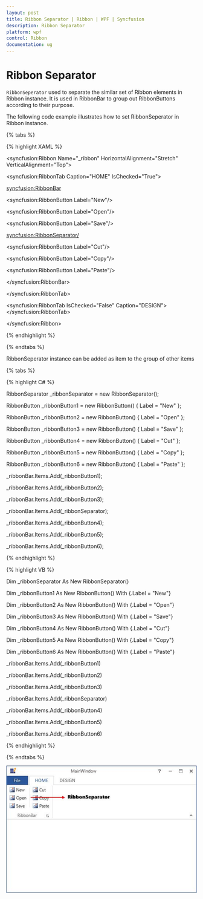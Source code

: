 ```yaml
---
layout: post
title: Ribbon Separator | Ribbon | WPF | Syncfusion
description: Ribbon Separator	
platform: wpf
control: Ribbon
documentation: ug
---
```

# Ribbon Separator	

`RibbonSeperator` used to separate the similar set of Ribbon elements in Ribbon instance. It is used in RibbonBar to group out RibbonButtons according to their purpose. 

The following code example illustrates how to set RibbonSeperator in Ribbon instance.

{% tabs %}

{% highlight XAML %}

<syncfusion:Ribbon Name="_ribbon" HorizontalAlignment="Stretch" VerticalAlignment="Top">

<syncfusion:RibbonTab Caption="HOME" IsChecked="True">

<syncfusion:RibbonBar>

<syncfusion:RibbonButton Label="New"/>

<syncfusion:RibbonButton Label="Open"/>

<syncfusion:RibbonButton Label="Save"/>

<syncfusion:RibbonSeparator/>

<syncfusion:RibbonButton Label="Cut"/>

<syncfusion:RibbonButton Label="Copy"/>

<syncfusion:RibbonButton Label="Paste"/>

</syncfusion:RibbonBar>

</syncfusion:RibbonTab>

<syncfusion:RibbonTab IsChecked="False" Caption="DESIGN"></syncfusion:RibbonTab>

</syncfusion:Ribbon>     

{% endhighlight %}

{% endtabs %}

RibbonSeperator instance can be added as item to the group of other items

{% tabs %}

{% highlight C# %}

RibbonSeparator _ribbonSeparator = new RibbonSeparator();

RibbonButton _ribbonButton1 = new RibbonButton() { Label = "New" };

RibbonButton _ribbonButton2 = new RibbonButton() { Label = "Open" };

RibbonButton _ribbonButton3 = new RibbonButton() { Label = "Save" };

RibbonButton _ribbonButton4 = new RibbonButton() { Label = "Cut" };

RibbonButton _ribbonButton5 = new RibbonButton() { Label = "Copy" };

RibbonButton _ribbonButton6 = new RibbonButton() { Label = "Paste" };

_ribbonBar.Items.Add(_ribbonButton1);

_ribbonBar.Items.Add(_ribbonButton2);

_ribbonBar.Items.Add(_ribbonButton3);

_ribbonBar.Items.Add(_ribbonSeparator);

_ribbonBar.Items.Add(_ribbonButton4);

_ribbonBar.Items.Add(_ribbonButton5);

_ribbonBar.Items.Add(_ribbonButton6);

{% endhighlight %}

{% highlight VB %}

Dim _ribbonSeparator As New RibbonSeparator()

Dim _ribbonButton1 As New RibbonButton() With {.Label = "New"}

Dim _ribbonButton2 As New RibbonButton() With {.Label = "Open"}

Dim _ribbonButton3 As New RibbonButton() With {.Label = "Save"}

Dim _ribbonButton4 As New RibbonButton() With {.Label = "Cut"}

Dim _ribbonButton5 As New RibbonButton() With {.Label = "Copy"}

Dim _ribbonButton6 As New RibbonButton() With {.Label = "Paste"}

_ribbonBar.Items.Add(_ribbonButton1)

_ribbonBar.Items.Add(_ribbonButton2)

_ribbonBar.Items.Add(_ribbonButton3)

_ribbonBar.Items.Add(_ribbonSeparator)

_ribbonBar.Items.Add(_ribbonButton4)

_ribbonBar.Items.Add(_ribbonButton5)

_ribbonBar.Items.Add(_ribbonButton6)

{% endhighlight %}

{% endtabs %}

![](RibbonSeparator_images/RibbonSeparator_img1.jpeg)


